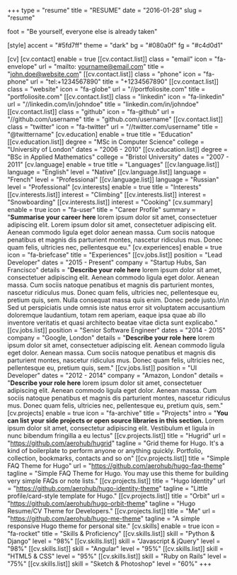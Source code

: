 +++
type = "resume"
title = "RESUME"
date = "2016-01-28"
slug = "resume"

foot = "Be yourself, everyone else is already taken"

[style]
    accent = "#5fd7ff"
    theme = "dark"
    bg = "#080a0f"
    fg = "#c4d0d1"

[cv]
    [cv.contact]
        enable = true
        [[cv.contact.list]]
            class = "email"
            icon = "fa-envelope"
            url = "mailto: yourname@email.com"
            title = "john.doe@website.com"
        [[cv.contact.list]]
            class = "phone"
            icon = "fa-phone"
            url = "tel:+1234567890"
            title = "+1234567890"
        [[cv.contact.list]]
            class = "website"
            icon = "fa-globe"
            url = "//portfoliosite.com"
            title = "portfoliosite.com"
        [[cv.contact.list]]
            class = "linkedin"
            icon = "fa-linkedin"
            url = "//linkedin.com/in/johndoe"
            title = "linkedin.com/in/johndoe"
        [[cv.contact.list]]
            class = "github"
            icon = "fa-github"
            url = "//github.com/username"
            title = "github.com/username"
        [[cv.contact.list]]
            class = "twitter"
            icon = "fa-twitter"
            url = "//twitter.com/username"
            title = "@twittername"
    [cv.education]
        enable = true
        title = "Education"
        [[cv.education.list]]
            degree = "MSc in Computer Science"
            college = "University of London"
            dates = "2006 - 2010"
        [[cv.education.list]]
            degree = "BSc in Applied Mathematics"
            college = "Bristol University"
            dates = "2007 - 2011"
    [cv.language]
        enable = true
        title = "Languages"
        [[cv.language.list]]
            language = "English"
            level = "Native"
        [[cv.language.list]]
            language = "French"
            level = "Professional"
        [[cv.language.list]]
            language = "Russian"
            level = "Professional"
    [cv.interests]
        enable = true
        title = "Interests"
        [[cv.interests.list]]
            interest = "Climbing"
        [[cv.interests.list]]
            interest = "Snowboarding"
        [[cv.interests.list]]
            interest = "Cooking"
    [cv.summary]
        enable = true
        icon = "fa-user"
        title = "Career Profile"
        summary = "**Summarise your career here** lorem ipsum dolor sit amet, consectetuer adipiscing elit. Lorem ipsum dolor sit amet, consectetuer adipiscing elit. Aenean commodo ligula eget dolor aenean massa. Cum sociis natoque penatibus et magnis dis parturient montes, nascetur ridiculus mus. Donec quam felis, ultricies nec, pellentesque eu."
    [cv.experiences]
        enable = true
        icon = "fa-briefcase"
        title = "Experiences"
        [[cv.jobs.list]]
            position = "Lead Developer"
            dates = "2015 - Present"
            company = "Startup Hubs, San Francisco"
            details = "**Describe your role here** lorem ipsum dolor sit amet, consectetuer adipiscing elit. Aenean commodo ligula eget dolor. Aenean massa. Cum sociis natoque penatibus et magnis dis parturient montes, nascetur ridiculus mus. Donec quam felis, ultricies nec, pellentesque eu, pretium quis, sem. Nulla consequat massa quis enim. Donec pede justo.\n\n Sed ut perspiciatis unde omnis iste natus error sit voluptatem accusantium doloremque laudantium, totam rem aperiam, eaque ipsa quae ab illo inventore veritatis et quasi architecto beatae vitae dicta sunt explicabo."
        [[cv.jobs.list]]
            position = "Senior Software Engineer"
            dates = "2014 - 2015"
            company = "Google, London"
            details = "**Describe your role here** lorem ipsum dolor sit amet, consectetuer adipiscing elit. Aenean commodo ligula eget dolor. Aenean massa. Cum sociis natoque penatibus et magnis dis parturient montes, nascetur ridiculus mus. Donec quam felis, ultricies nec, pellentesque eu, pretium quis, sem."
        [[cv.jobs.list]]
            position = "UI Developer"
            dates = "2012 - 2014"
            company = "Amazon, London"
            details = "**Describe your role here** lorem ipsum dolor sit amet, consectetuer adipiscing elit. Aenean commodo ligula eget dolor. Aenean massa. Cum sociis natoque penatibus et magnis dis parturient montes, nascetur ridiculus mus. Donec quam felis, ultricies nec, pellentesque eu, pretium quis, sem."
    [cv.projects]
        enable = true
        icon = "fa-archive"
        title = "Projects"
        intro = "**You can list your side projects or open source libraries in this section.** Lorem ipsum dolor sit amet, consectetur adipiscing elit. Vestibulum et ligula in nunc bibendum fringilla a eu lectus"
        [[cv.projects.list]]
            title = "Hugrid"
            url = "https://github.com/aerohub/hugrid"
            tagline = "Grid theme for Hugo. It's a kind of boilerplate to perform anyone or anything quickly. Portfolio, collection, bookmarks, contacts and so on"
        [[cv.projects.list]]
            title = "Simple FAQ Theme for Hugo"
            url = "https://github.com/aerohub/hugo-faq-theme"
            tagline = "Simple FAQ Theme for Hugo. You may use this theme for building very simple FAQs or note lists."
        [[cv.projects.list]]
            title = "Hugo Identity"
            url = "https://github.com/aerohub/hugo-identity-theme"
            tagline = "Little profile/card-style template for Hugo."
        [[cv.projects.list]]
            title = "Orbit"
            url = "https://github.com/aerohub/hugo-orbit-theme"
            tagline = "Hugo Resume/CV Theme for Developers."
        [[cv.projects.list]]
            title = "Me"
            url = "https://github.com/aerohub/hugo-me-theme"
            tagline = "A simple responsive Hugo theme for personal site."
    [cv.skills]
        enable = true
        icon = "fa-rocket"
        title = "Skills & Proficiency"
        [[cv.skills.list]]
            skill = "Python & Django"
            level = "98%"
        [[cv.skills.list]]
            skill = "Javascript & jQuery"
            level = "98%"
        [[cv.skills.list]]
            skill = "Angular"
            level = "95%"
        [[cv.skills.list]]
            skill = "HTML5 & CSS"
            level = "95%"
        [[cv.skills.list]]
            skill = "Ruby on Rails"
            level = "75%"
        [[cv.skills.list]]
            skill = "Sketch & Photoshop"
            level = "60%"
+++

